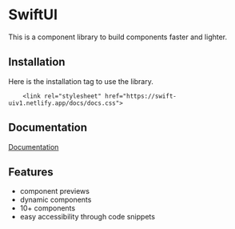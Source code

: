 
# SwiftUI

This is a component library to build components faster and lighter.




## Installation
Here is the installation tag to use the library.

```
    <link rel="stylesheet" href="https://swift-uiv1.netlify.app/docs/docs.css">
```
    
## Documentation

[Documentation](https://swift-uiv1.netlify.app/docs/docs.html)




## Features

- component previews
- dynamic components
- 10+ components
- easy accessibility through code snippets
